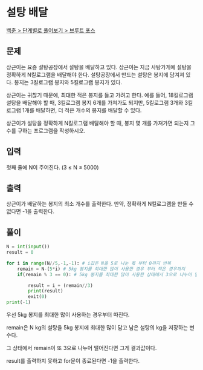 # 설탕 배달

[백준 > 단계별로 풀어보기 > 브루트 포스](https://www.acmicpc.net/problem/2839)

## 문제

상근이는 요즘 설탕공장에서 설탕을 배달하고 있다. 상근이는 지금 사탕가게에 설탕을 정확하게 N킬로그램을 배달해야 한다. 설탕공장에서 만드는 설탕은 봉지에 담겨져 있다. 봉지는 3킬로그램 봉지와 5킬로그램 봉지가 있다.

상근이는 귀찮기 때문에, 최대한 적은 봉지를 들고 가려고 한다. 예를 들어, 18킬로그램 설탕을 배달해야 할 때, 3킬로그램 봉지 6개를 가져가도 되지만, 5킬로그램 3개와 3킬로그램 1개를 배달하면, 더 적은 개수의 봉지를 배달할 수 있다.

상근이가 설탕을 정확하게 N킬로그램 배달해야 할 때, 봉지 몇 개를 가져가면 되는지 그 수를 구하는 프로그램을 작성하시오.

## 입력

첫째 줄에 N이 주어진다. (3 ≤ N ≤ 5000)

## 출력

상근이가 배달하는 봉지의 최소 개수를 출력한다. 만약, 정확하게 N킬로그램을 만들 수 없다면 -1을 출력한다.

## 풀이

```python
N = int(input())
result = 0

for i in range(N//5,-1,-1): # i값은 N을 5로 나눈 몫 부터 0까지 반복
    remain = N-(5*i) # 5kg 봉지를 최대한 많이 사용한 경우 부터 적은 경우까지
    if(remain % 3 == 0): # 5kg 봉지를 최대한 많이 사용한 상태에서 3으로 나누어 떨어진다면 가장 적은 봉지를 사용하는 경우이다.

        result = i + (remain//3)
        print(result)
        exit(0)
print(-1)
```

우선 5kg 봉지를 최대한 많이 사용하는 경우부터 따진다.

remain은 N kg의 설탕을 5kg 봉지에 최대한 많이 담고 남은 설탕의 kg을 저장하는 변수다.

그 상태에서 remain이 또 3으로 나누어 떨어진다면 그게 결과값이다.

result를 출력하지 못하고 for문이 종료된다면 -1을 출력한다.
